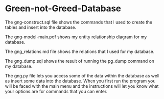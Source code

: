 # Green-not-Greed-Database

The gng-construct.sql file shows the commands that I used to create the tables and insert into the database.

The gng-model-main.pdf shows my entity relationship diagram for my database.

The gng_relations.md file shows the relations that I used for my database.

The gng_dump.sql shows the result of running the pg_dump command on my database.

The gng.py file lets you access some of the data within the database as well as insert some data into the database. When you first run the program you will be faced with the main menu and the instructions will let you know what your options are for commands that you can enter.

